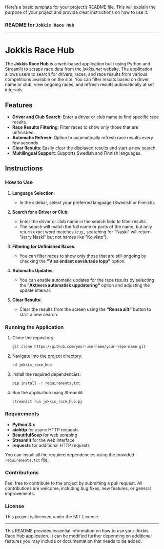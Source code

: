 Here’s a basic template for your project’s README file. This will explain the purpose of your project and provide clear instructions on how to use it.

### README for `Jokkis Race Hub`

---

# Jokkis Race Hub

The **Jokkis Race Hub** is a web-based application built using Python and Streamlit to scrape race data from the *jokkis.net* website. The application allows users to search for drivers, races, and race results from various competitions available on the site. You can filter results based on driver name or club, view ongoing races, and refresh results automatically at set intervals.

## Features

- **Driver and Club Search**: Enter a driver or club name to find specific race results.
- **Race Results Filtering**: Filter races to show only those that are unfinished.
- **Automatic Refresh**: Option to automatically refresh race results every few seconds.
- **Clear Results**: Easily clear the displayed results and start a new search.
- **Multilingual Support**: Supports Swedish and Finnish languages.
  
## Instructions

### How to Use

1. **Language Selection**: 
   - In the sidebar, select your preferred language (Swedish or Finnish).
   
2. **Search for a Driver or Club**:
   - Enter the driver or club name in the search field to filter results.
   - The search will match the full name or parts of the name, but only return exact word matches (e.g., searching for "Naski" will return "Jerry Naski" but not names like "Koivisto").

3. **Filtering for Unfinished Races**:
   - You can filter races to show only those that are still ongoing by checking the **"Visa endast oavslutade lopp"** option.

4. **Automatic Updates**:
   - You can enable automatic updates for the race results by selecting the **"Aktivera automatisk uppdatering"** option and adjusting the update interval.

5. **Clear Results**:
   - Clear the results from the screen using the **"Rensa allt"** button to start a new search.

### Running the Application

1. Clone the repository:
   ```bash
   git clone https://github.com/your-username/your-repo-name.git
   ```
2. Navigate into the project directory:
   ```bash
   cd jokkis_race_hub
   ```
3. Install the required dependencies:
   ```bash
   pip install -r requirements.txt
   ```
4. Run the application using Streamlit:
   ```bash
   streamlit run jokkis_race_hub.py
   ```

### Requirements

- **Python 3.x**
- **aiohttp** for async HTTP requests
- **BeautifulSoup** for web scraping
- **Streamlit** for the web interface
- **requests** for additional HTTP requests

You can install all the required dependencies using the provided `requirements.txt` file.

### Contributions

Feel free to contribute to the project by submitting a pull request. All contributions are welcome, including bug fixes, new features, or general improvements.

### License

This project is licensed under the MIT License.

---

This README provides essential information on how to use your Jokkis Race Hub application. It can be modified further depending on additional features you may include or documentation that needs to be added.

